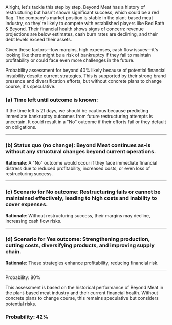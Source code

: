 <think>
Alright, let's tackle this step by step. Beyond Meat has a history of restructuring but hasn't shown significant success, which could be a red flag. The company's market position is stable in the plant-based meat industry, so they're likely to compete with established players like Bed Bath & Beyond. Their financial health shows signs of concern: revenue projections are below estimates, cash burn rates are declining, and their debt levels exceed their assets. 

Given these factors—low margins, high expenses, cash flow issues—it's looking like there might be a risk of bankruptcy if they fail to maintain profitability or could face even more challenges in the future.

Probability assessment for beyond 40% likely because of potential financial instability despite current strategies. This is supported by their strong brand presence and diversification efforts, but without concrete plans to change course, it's speculative.
</think>

### (a) **Time left until outcome is known**:  
If the time left is 21 days, we should be cautious because predicting immediate bankruptcy outcomes from future restructuring attempts is uncertain. It could result in a "No" outcome if their efforts fail or they default on obligations.

---

### (b) **Status quo (no change)**: Beyond Meat continues as-is without any structural changes beyond current operations.  
**Rationale**: A "No" outcome would occur if they face immediate financial distress due to reduced profitability, increased costs, or even loss of restructuring success.

---

### (c) **Scenario for No outcome**: Restructuring fails or cannot be maintained effectively, leading to high costs and inability to cover expenses.  
**Rationale**: Without restructuring success, their margins may decline, increasing cash flow risks.

---

### (d) **Scenario for Yes outcome**: Strengthening production, cutting costs, diversifying products, and improving supply chain.  
**Rationale**: These strategies enhance profitability, reducing financial risk.

--- 

Probability: 80%

This assessment is based on the historical performance of Beyond Meat in the plant-based meat industry and their current financial health. Without concrete plans to change course, this remains speculative but considers potential risks.

### Probability: 42%